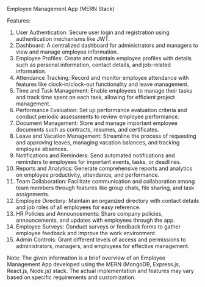 Employee Management App (MERN Stack)

Features:
1. User Authentication: Secure user login and registration using authentication mechanisms like JWT.
2. Dashboard: A centralized dashboard for administrators and managers to view and manage employee information.
3. Employee Profiles: Create and maintain employee profiles with details such as personal information, contact details, and job-related information.
4. Attendance Tracking: Record and monitor employee attendance with features like clock-in/clock-out functionality and leave management.
5. Time and Task Management: Enable employees to manage their tasks and track time spent on each task, allowing for efficient project management.
6. Performance Evaluation: Set up performance evaluation criteria and conduct periodic assessments to review employee performance.
7. Document Management: Store and manage important employee documents such as contracts, resumes, and certificates.
8. Leave and Vacation Management: Streamline the process of requesting and approving leaves, managing vacation balances, and tracking employee absences.
9. Notifications and Reminders: Send automated notifications and reminders to employees for important events, tasks, or deadlines.
10. Reports and Analytics: Generate comprehensive reports and analytics on employee productivity, attendance, and performance.
11. Team Collaboration: Facilitate communication and collaboration among team members through features like group chats, file sharing, and task assignments.
12. Employee Directory: Maintain an organized directory with contact details and job roles of all employees for easy reference.
13. HR Policies and Announcements: Share company policies, announcements, and updates with employees through the app.
14. Employee Surveys: Conduct surveys or feedback forms to gather employee feedback and improve the work environment.
15. Admin Controls: Grant different levels of access and permissions to administrators, managers, and employees for effective management.

Note: The given information is a brief overview of an Employee Management App developed using the MERN (MongoDB, Express.js, React.js, Node.js) stack. The actual implementation and features may vary based on specific requirements and customization.